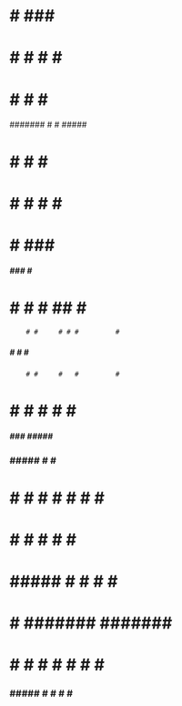 

 
  #     #   ###    #####              
  #     #  #   #  #     #             
  #     # #     #       #             
  ####### #     #  #####              
  #     # #     #       #             
  #     #  #   #  #     #             
  #     #   ###    #####              
                                      
   #####    ###     #    #####        
  #     #  #   #   ##   #     #       
        # #     # # #         #       
   #####  #     #   #    #####        
        # #     #   #         #       
  #     #  #   #    #   #     #       
   #####    ###   #####  #####        
                                      
  ###  #####     #       #     #####  
   #  #     #   # #     # #   #     # 
   #  #        #   #   #   #  #       
   #   #####  #     # #     # #       
   #        # ####### ####### #       
   #  #     # #     # #     # #     # 
  ###  #####  #     # #     #  #####  
                                      


